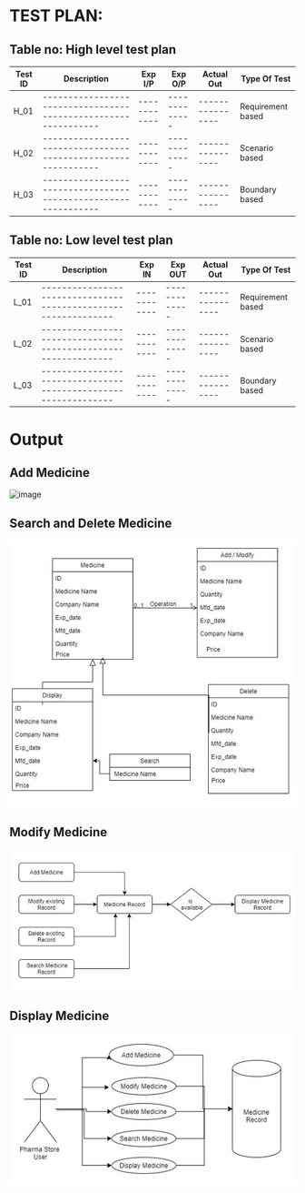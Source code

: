 # TEST PLAN:

## Table no: High level test plan
   
| **Test ID** | **Description**                                              | **Exp I/P** | **Exp O/P** | **Actual Out** |**Type Of Test**  |    
|-------------|--------------------------------------------------------------|------------|-------------|----------------|------------------|
|  H_01       |--------------------------------------------------------------|  ------------|-------------|----------------|Requirement based |
|  H_02       |--------------------------------------------------------------|  ------------|-------------|----------------|Scenario based    |
|  H_03       |--------------------------------------------------------------|  ------------|-------------|----------------|Boundary based    |

## Table no: Low level test plan

| **Test ID** | **Description**                                              | **Exp IN** | **Exp OUT** | **Actual Out** |**Type Of Test**  |    
|-------------|--------------------------------------------------------------|------------|-------------|----------------|------------------|
|  L_01       |--------------------------------------------------------------|  ------------|-------------|----------------|Requirement based |
|  L_02       |--------------------------------------------------------------|  ------------|-------------|----------------|Scenario based    |
|  L_03       |--------------------------------------------------------------|  ------------|-------------|----------------|Boundary based    |

# Output

## Add Medicine
![image](https://github.com/karthi-koundinya/Stepin-Pharma-Store/blob/main/2_Design/addMedicine.jpg)

## Search and Delete Medicine
![image](https://github.com/karthi-koundinya/Stepin-Pharma-Store/blob/main/2_Design/class%20dia.jpg)

## Modify Medicine

![image](https://github.com/karthi-koundinya/Stepin-Pharma-Store/blob/main/2_Design/behavior.jpg)

## Display Medicine

![image](https://github.com/karthi-koundinya/Stepin-Pharma-Store/blob/main/2_Design/use%20case.jpg)

